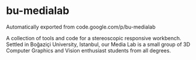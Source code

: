 # bu-medialab
Automatically exported from code.google.com/p/bu-medialab

A collection of tools and code for a stereoscopic responsive workbench. Settled in Boğaziçi University, Istanbul, our Media Lab is a small group of 3D Computer Graphics and Vision enthusiast students from all degrees.
